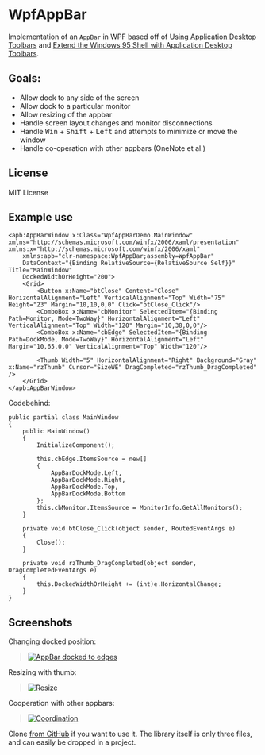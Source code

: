 # WpfAppBar

Implementation of an `AppBar` in WPF based off of [Using Application Desktop Toolbars](https://msdn.microsoft.com/en-us/library/bb776821.aspx) and [Extend the Windows 95 Shell with Application Desktop Toolbars](https://www.microsoft.com/msj/archive/S274.aspx).

## Goals:

 - Allow dock to any side of the screen
 - Allow dock to a particular monitor
 - Allow resizing of the appbar
 - Handle screen layout changes and monitor disconnections
 - Handle <kbd>Win</kbd> + <kbd>Shift</kbd> + <kbd>Left</kbd> and attempts to minimize or move the window
 - Handle co-operation with other appbars (OneNote et al.)

 ## License

MIT License

## Example use

    <apb:AppBarWindow x:Class="WpfAppBarDemo.MainWindow" xmlns="http://schemas.microsoft.com/winfx/2006/xaml/presentation" xmlns:x="http://schemas.microsoft.com/winfx/2006/xaml"
        xmlns:apb="clr-namespace:WpfAppBar;assembly=WpfAppBar"
        DataContext="{Binding RelativeSource={RelativeSource Self}}" Title="MainWindow" 
        DockedWidthOrHeight="200">
        <Grid>
            <Button x:Name="btClose" Content="Close" HorizontalAlignment="Left" VerticalAlignment="Top" Width="75" Height="23" Margin="10,10,0,0" Click="btClose_Click"/>
            <ComboBox x:Name="cbMonitor" SelectedItem="{Binding Path=Monitor, Mode=TwoWay}" HorizontalAlignment="Left" VerticalAlignment="Top" Width="120" Margin="10,38,0,0"/>
            <ComboBox x:Name="cbEdge" SelectedItem="{Binding Path=DockMode, Mode=TwoWay}" HorizontalAlignment="Left" Margin="10,65,0,0" VerticalAlignment="Top" Width="120"/>

            <Thumb Width="5" HorizontalAlignment="Right" Background="Gray" x:Name="rzThumb" Cursor="SizeWE" DragCompleted="rzThumb_DragCompleted" />
        </Grid>
    </apb:AppBarWindow>

Codebehind:

    public partial class MainWindow
    {
        public MainWindow()
        {
            InitializeComponent();

            this.cbEdge.ItemsSource = new[]
            {
                AppBarDockMode.Left,
                AppBarDockMode.Right,
                AppBarDockMode.Top,
                AppBarDockMode.Bottom
            };
            this.cbMonitor.ItemsSource = MonitorInfo.GetAllMonitors();
        }

        private void btClose_Click(object sender, RoutedEventArgs e)
        {
            Close();
        }

        private void rzThumb_DragCompleted(object sender, DragCompletedEventArgs e)
        {
            this.DockedWidthOrHeight += (int)e.HorizontalChange;
        }
    }

## Screenshots

Changing docked position:

> [![AppBar docked to edges][1]][1]

Resizing with thumb:

> [![Resize][2]][2]

Cooperation with other appbars:

> [![Coordination][3]][3]

Clone [from GitHub](https://github.com/mgaffigan/WpfAppBar) if you want to use it.  The library itself is only three files, and can easily be dropped in a project.

  [1]: https://i.stack.imgur.com/f13P8.gif
  [2]: https://i.stack.imgur.com/ifgn8.gif
  [3]: https://i.stack.imgur.com/PiydR.gif